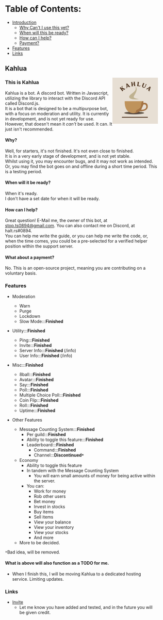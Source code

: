 # Table of Contents:
- [Introduction](#this-is-kahlua)
  - [Why Can't I use this yet?](#why)
  - [When will this be ready?](#when-will-it-be-ready)
  - [How can I help?](#how-can-i-help)
  - [Payment?](#what-about-a-payment)
- [Features](#features)
- [Links](#links)

## Kahlua
<img src="https://github.com/Joy6000/Kahlua/blob/master/Kahlua.png?raw=true" alt="Banner" width="150" align="right">

### This is Kahlua
Kahlua is a bot. A discord bot. Written in Javascript, utilizing the library to interact with the Discord API called Discord.js. <br>
It is a bot that is designed to be a multipurpose bot, with a focus on moderation and utility. It is currently in development, and is not yet ready for use. <br>
However, that doesn't mean it *can't* be used. It can. It just isn't recommended. <br>
#### Why?
Well, for starters, it's not finished. It's not even close to finished. <br>
It is in a very early stage of development, and is not yet stable. <br>
Whilst using it, you may encounter bugs, and it may not work as intended. Or, you may find the bot goes on and offline during a short time period. This is a testing period. <br>
#### When will it be ready?
When it's ready. <br>
I don't have a set date for when it will be ready. <br>

#### How can I help?
Great question! E-Mail me, the owner of this bot, at stop.ts0894@gmail.com. You can also contact me on Discord, at halt.rs#0894. <br>
You can help me write the guide, or you can help me write the code, or, when the time comes, you could be a pre-selected for a verified helper position within the support server. <br>
#### What about a payment?
No. This is an open-source project, meaning you are contributing on a voluntary basis. <br>

### Features
- Moderation
  - Warn
  - Purge
  - Lockdown
  - Slow Mode:::<b>Finished </b>

- Utility:::<b>Finished </b>
  - Ping:::<b>Finished </b>
  - Invite:::<b>Finished </b>
  - Server Info:::<b>Finished </b> (/info)
  - User Info:::<b>Finished </b> (/info)

- Misc:::<b>Finished </b>
  - 8ball:::<b>Finished </b>
  - Avatar:::<b>Finished </b>
  - Say:::<b>Finished </b>
  - Poll:::<b>Finished </b>
  - Multiple Choice Poll:::<b>Finished </b>
  - Coin Flip:::<b>Finished </b>
  - Roll:::<b>Finished </b>
  - Uptime:::<b>Finished </b>

- Other Features
  - Message Counting System:::<b>Finished </b>
    - Per guild:::<b>Finished </b>
    - Ability to toggle this feature:::<b>Finished </b>
    - Leaderboard:::<b>Finished </b>
      - Command:::<b>Finished </b>
      - Channel:::<b>**Discontinued**`*` </b>
  - Economy
    - Ability to toggle this feature
    - In tandem with the Message Counting System
      - You will earn small amounts of money for being active within the server.
    - You can: 
      - Work for money
      - Rob other users
      - Bet money
      - Invest in stocks
      - Buy items
      - Sell items
      - View your balance
      - View your inventory
      - View your stocks
      - And more
  - More to be decided.

`*`Bad idea, will be removed.

#### What is above will also function as a TODO for me.
- When I finish this, I will be moving Kahlua to a dedicated hosting service. Limiting updates.


### Links
- [Invite](https://discord.com/api/oauth2/authorize?client_id=1029211192503308329&permissions=8&scope=bot%20applications.commands)
  - Let me know you have added and tested, and in the future you will be given credit. 